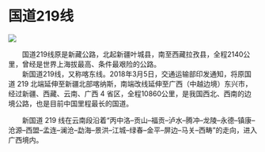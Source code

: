 # 国道219线  
 
![](https://raw.gitmirror.com/szqq0512/Pic/main/img/202201212035321.jpg)  
  
&emsp;&emsp;国道219线原是新藏公路，北起新疆叶城县，南至西藏拉孜县，全程2140公里，曾经是世界上海拔最高、条件最艰险的公路。  
&emsp;&emsp;新国道219线，又称喀东线。2018年3月5日，交通运输部印发通知，将原国道 219 北端延伸至新疆北部喀纳斯，南端改线延伸至广西（中越边境）东兴市，经过新疆、西藏、云南、广西 4 省区，全程10860公里，是我国西北、西南的边境公路，也是目前中国里程最长的国道。  
  
&emsp;&emsp;新国道 219 线在云南段沿着“丙中洛–贡山–福贡–泸水–腾冲–龙陵–永德–镇康–沧源–西盟–孟连–澜沧–勐海–景洪–江城–绿春–金平–屏边–马关–西畴”的走向，进入广西境内。  
